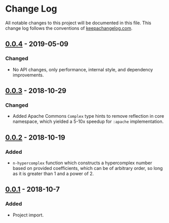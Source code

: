 # Change Log
All notable changes to this project will be documented in this file. This change log follows the conventions of [keepachangelog.com](http://keepachangelog.com/).


## [0.0.4] - 2019-05-09
### Changed
- No API changes, only performance, internal style, and dependency improvements.
## [0.0.3] - 2018-10-29
### Changed
- Added Apache Commons `Complex` type hints to remove reflection in core namespace, which yielded a 5-10x speedup for `:apache` implementation.
## [0.0.2] - 2018-10-19
### Added
- `n-hypercomplex` function which constructs a hypercomplex number based on provided coefficients, which can be of arbitrary order, so long as it is greater than 1 and a power of 2.
## [0.0.1] - 2018-10-7
### Added
- Project import.

[Unreleased]: https://github.com/ogeagla/clj-hypercomplex/compare/0.0.1...HEAD
[0.0.4]: https://github.com/ogeagla/clj-hypercomplex/compare/0.0.3...0.0.4
[0.0.3]: https://github.com/ogeagla/clj-hypercomplex/compare/0.0.2...0.0.3
[0.0.2]: https://github.com/ogeagla/clj-hypercomplex/compare/0.0.1...0.0.2
[0.0.1]: https://github.com/ogeagla/clj-hypercomplex/tags/0.0.1
